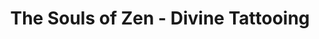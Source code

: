---
title: "The Souls of Zen - Divine Tattooing"
url: /kronau/the-souls-of-zen-divine-tattooing/
shop: Tattoo
---